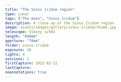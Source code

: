 ```yaml
---
title: "The Sinus Iridum region"
type: Lunar
tags: ["The moon", "Sinus Iridum"]
description: A close up of the Sinus Iridum region.
image: assets/images/gallery/sinus-iridum/thumb.jpg
telescope: Svbony sv503
length: "840mm"
aperture: "70mm"
folder: sinus-iridum
exposure: 10
lights: 4
sessions: 1
firstCapture: 2022-02-22 
lastCapture:
noannotations: true
---
```

